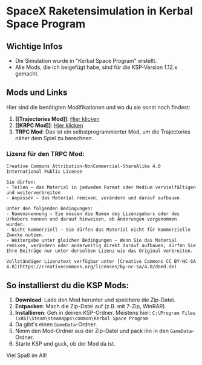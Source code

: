 # SpaceX Raketensimulation in Kerbal Space Program

## Wichtige Infos

- Die Simulation wurde in "Kerbal Space Program" erstellt.
- Alle Mods, die ich beigefügt habe, sind für die KSP-Version 1.12.x gemacht.

## Mods und Links

Hier sind die benötigten Modifikationen und wo du sie sonst noch findest:

1. **[[Trajectories Mod]]**: [Hier klicken](https://forum.kerbalspaceprogram.com/topic/162324-112x-trajectories-v245-2023-08-22-atmospheric-predictions/)
2. **[[KRPC Mod]]**: [Hier klicken](https://forum.kerbalspaceprogram.com/topic/62902-18x-to-112x-krpc-remote-procedure-call-server-v051-2nd-march-2023/)
3. **TRPC Mod**: Das ist ein selbstprogrammierter Mod, um die Trajectories näher dem Spiel zu berechnen.

### Lizenz für den TRPC Mod:

```
Creative Commons Attribution-NonCommercial-ShareAlike 4.0 International Public License

Sie dürfen:
- Teilen — das Material in jedwedem Format oder Medium vervielfältigen und weiterverbreiten
- Anpassen — das Material remixen, verändern und darauf aufbauen

Unter den folgenden Bedingungen:
- Namensnennung — Sie müssen die Namen des Lizenzgebers oder des Urhebers nennen und darauf hinweisen, ob Änderungen vorgenommen wurden.
- Nicht kommerziell — Sie dürfen das Material nicht für kommerzielle Zwecke nutzen.
- Weitergabe unter gleichen Bedingungen — Wenn Sie das Material remixen, verändern oder anderweitig direkt darauf aufbauen, dürfen Sie Ihre Beiträge nur unter derselben Lizenz wie das Original verbreiten.

Vollständiger Lizenztext verfügbar unter [Creative Commons CC BY-NC-SA 4.0](https://creativecommons.org/licenses/by-nc-sa/4.0/deed.de)
```

## So installierst du die KSP Mods:

1. **Download**: Lade den Mod herunter und speichere die Zip-Datei.
2. **Entpacken**: Mach die Zip-Datei auf (z.B. mit 7-Zip, WinRAR).
3. **Installieren**: Geh in deinen KSP-Ordner. Meistens hier: `C:\Program Files (x86)\Steam\steamapps\common\Kerbal Space Program`
4. Da gibt's einen `GameData`-Ordner.
5. Nimm den Mod-Ordner aus der Zip-Datei und pack ihn in den `GameData`-Ordner.
6. Starte KSP und guck, ob der Mod da ist.

Viel Spaß im All!
